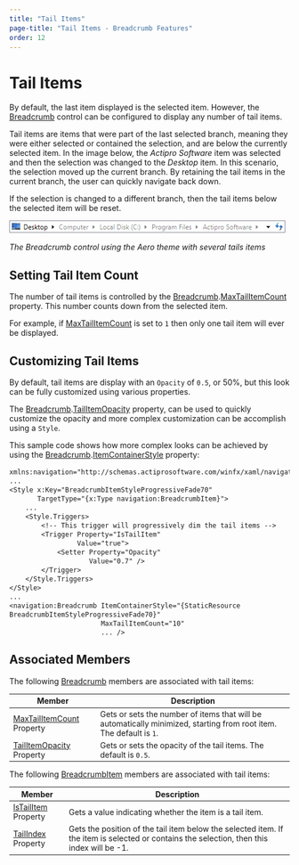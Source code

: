 ```yaml
---
title: "Tail Items"
page-title: "Tail Items - Breadcrumb Features"
order: 12
---
```

# Tail Items

By default, the last item displayed is the selected item. However, the [Breadcrumb](xref:ActiproSoftware.Windows.Controls.Navigation.Breadcrumb) control can be configured to display any number of tail items.

Tail items are items that were part of the last selected branch, meaning they were either selected or contained the selection, and are below the currently selected item. In the image below, the *Actipro Software* item was selected and then the selection was changed to the *Desktop* item. In this scenario, the selection moved up the current branch. By retaining the tail items in the current branch, the user can quickly navigate back down.

If the selection is changed to a different branch, then the tail items below the selected item will be reset.

![Screenshot](../images/breadcrumb-tail-items-aero-normal-color.gif)

*The Breadcrumb control using the Aero theme with several tails items*

## Setting Tail Item Count

The number of tail items is controlled by the [Breadcrumb](xref:ActiproSoftware.Windows.Controls.Navigation.Breadcrumb).[MaxTailItemCount](xref:ActiproSoftware.Windows.Controls.Navigation.Breadcrumb.MaxTailItemCount) property. This number counts down from the selected item.

For example, if [MaxTailItemCount](xref:ActiproSoftware.Windows.Controls.Navigation.Breadcrumb.MaxTailItemCount) is set to `1` then only one tail item will ever be displayed.

## Customizing Tail Items

By default, tail items are display with an `Opacity` of `0.5`, or 50%, but this look can be fully customized using various properties.

The [Breadcrumb](xref:ActiproSoftware.Windows.Controls.Navigation.Breadcrumb).[TailItemOpacity](xref:ActiproSoftware.Windows.Controls.Navigation.Breadcrumb.TailItemOpacity) property, can be used to quickly customize the opacity and more complex customization can be accomplish using a `Style`.

This sample code shows how more complex looks can be achieved by using the [Breadcrumb](xref:ActiproSoftware.Windows.Controls.Navigation.Breadcrumb).[ItemContainerStyle](xref:ActiproSoftware.Windows.Controls.Navigation.Breadcrumb.ItemContainerStyle) property:

```xaml
xmlns:navigation="http://schemas.actiprosoftware.com/winfx/xaml/navigation"
...
<Style x:Key="BreadcrumbItemStyleProgressiveFade70"
       TargetType="{x:Type navigation:BreadcrumbItem}">
    ...
    <Style.Triggers>
        <!-- This trigger will progressively dim the tail items -->
        <Trigger Property="IsTailItem"
                 Value="true">
            <Setter Property="Opacity"
                    Value="0.7" />
        </Trigger>
    </Style.Triggers>
</Style>
...
<navigation:Breadcrumb ItemContainerStyle="{StaticResource BreadcrumbItemStyleProgressiveFade70}"
                       MaxTailItemCount="10"
                       ... />
```

## Associated Members

The following [Breadcrumb](xref:ActiproSoftware.Windows.Controls.Navigation.Breadcrumb) members are associated with tail items:

| Member | Description |
|-----|-----|
| [MaxTailItemCount](xref:ActiproSoftware.Windows.Controls.Navigation.Breadcrumb.MaxTailItemCount) Property | Gets or sets the number of items that will be automatically minimized, starting from root item.  The default is `1`. |
| [TailItemOpacity](xref:ActiproSoftware.Windows.Controls.Navigation.Breadcrumb.TailItemOpacity) Property | Gets or sets the opacity of the tail items.  The default is `0.5`. |

The following [BreadcrumbItem](xref:ActiproSoftware.Windows.Controls.Navigation.BreadcrumbItem) members are associated with tail items:

| Member | Description |
|-----|-----|
| [IsTailItem](xref:ActiproSoftware.Windows.Controls.Navigation.BreadcrumbItem.IsTailItem) Property | Gets a value indicating whether the item is a tail item. |
| [TailIndex](xref:ActiproSoftware.Windows.Controls.Navigation.BreadcrumbItem.TailIndex) Property | Gets the position of the tail item below the selected item. If the item is selected or contains the selection, then this index will be -1. |
